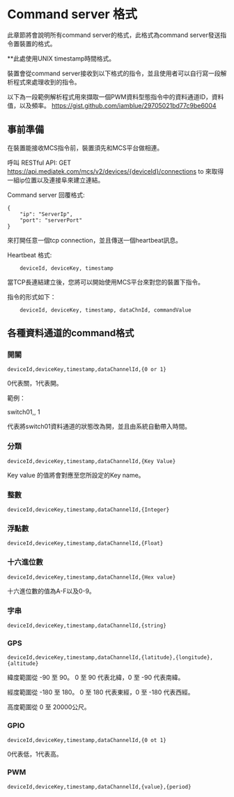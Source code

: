 # Command server 格式

此章節將會說明所有command server的格式，此格式為command server發送指令置裝置的格式。

**此處使用UNIX timestamp時間格式。

裝置會從command server接收到以下格式的指令，並且使用者可以自行寫一段解析程式來處理收到的指令。

以下為一段範例解析程式用來擷取一個PWM資料型態指令中的資料通道ID，資料值，以及頻率。
https://gist.github.com/iamblue/29705021bd77c9be6004


## 事前準備

在裝置能接收MCS指令前，裝置須先和MCS平台做相連。


呼叫 RESTful API: GET https://api.mediatek.com/mcs/v2/devices/{deviceId}/connections to 來取得一組ip位置以及連接阜來建立連結。

Command server 回覆格式:

```
{
    "ip": "ServerIp",
    "port": "serverPort"
}

```
來打開任意一個tcp connection，並且傳送一個heartbeat訊息。

Heartbeat 格式:

```
    deviceId, deviceKey, timestamp

```
當TCP長連結建立後，您將可以開始使用MCS平台來對您的裝置下指令。

指令的形式如下：
```
    deviceId, deviceKey, timestamp, dataChnId, commandValue

```


## 各種資料通道的command格式


### 開關

```
deviceId,deviceKey,timestamp,dataChannelId,{0 or 1}

```
0代表關，1代表開。

範例：

switch01,, 1

代表將switch01資料通道的狀態改為開，並且由系統自動帶入時間。

### 分類
```
deviceId,deviceKey,timestamp,dataChannelId,{Key Value}
```
Key value 的值將會對應至您所設定的Key name。

### 整數
```
deviceId,deviceKey,timestamp,dataChannelId,{Integer}
```

### 浮點數
```
deviceId,deviceKey,timestamp,dataChannelId,{Float}
```

### 十六進位數
```
deviceId,deviceKey,timestamp,dataChannelId,{Hex value}
```
十六進位數的值為A-F以及0-9。

### 字串
```
deviceId,deviceKey,timestamp,dataChannelId,{string}
```

### GPS
```
deviceId,deviceKey,timestamp,dataChannelId,{latitude},{longitude},{altitude}
```

緯度範圍從 -90 至 90。 0 至 90 代表北緯，0 至 -90 代表南緯。

經度範圍從 -180 至 180。 0 至 180 代表東經，0 至 -180 代表西經。

高度範圍從 0 至 20000公尺。

### GPIO
```
deviceId,deviceKey,timestamp,dataChannelId,{0 ot 1}
```
0代表低，1代表高。

### PWM
```
deviceId,deviceKey,timestamp,dataChannelId,{value},{period}

```
